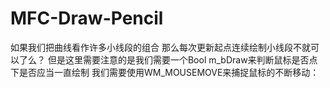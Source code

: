 # MFC-Draw-Pencil
如果我们把曲线看作许多小线段的组合
那么每次更新起点连续绘制小线段不就可以了么？
但是这里需要注意的是我们需要一个Bool m_bDraw来判断鼠标是否点下是否应当一直绘制
我们需要使用WM_MOUSEMOVE来捕捉鼠标的不断移动：
